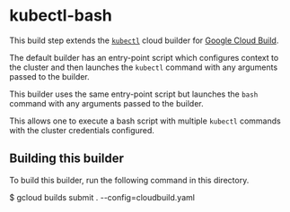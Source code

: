 # kubectl-bash

This build step extends the [`kubectl`](https://github.com/GoogleCloudPlatform/cloud-builders/blob/master/kubectl/)
cloud builder for [Google Cloud Build](https://cloud.google.com/cloud-build/).

The default builder has an entry-point script which configures context to the cluster and then launches
the `kubectl` command with any arguments passed to the builder.

This builder uses the same entry-point script but launches the `bash` command with any arguments passed
to the builder.

This allows one to execute a bash script with multiple `kubectl` commands with the
cluster credentials configured.

## Building this builder

To build this builder, run the following command in this directory.

$ gcloud builds submit . --config=cloudbuild.yaml
